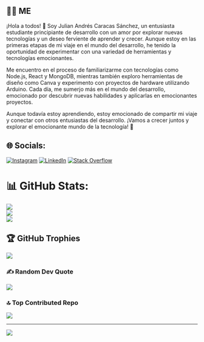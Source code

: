 
## 👨‍💻 ME

¡Hola a todos! 👋 Soy Julian Andrés Caracas Sánchez, un entusiasta estudiante principiante de desarrollo con un amor por explorar nuevas tecnologías y un deseo ferviente de aprender y crecer. Aunque estoy en las primeras etapas de mi viaje en el mundo del desarrollo, he tenido la oportunidad de experimentar con una variedad de herramientas y tecnologías emocionantes.

Me encuentro en el proceso de familiarizarme con tecnologías como Node.js, React y MongoDB, mientras también exploro herramientas de diseño como Canva y experimento con proyectos de hardware utilizando Arduino. Cada día, me sumerjo más en el mundo del desarrollo, emocionado por descubrir nuevas habilidades y aplicarlas en emocionantes proyectos.

Aunque todavía estoy aprendiendo, estoy emocionado de compartir mi viaje y conectar con otros entusiastas del desarrollo. ¡Vamos a crecer juntos y explorar el emocionante mundo de la tecnología! 🚀

## 🌐 Socials:
 [![Instagram](https://img.shields.io/badge/Instagram-%23E4405F.svg?logo=Instagram&logoColor=white)](https://instagram.com/https://www.instagram.com/?utm_source=pwa_homescreen&__pwa=1) [![LinkedIn](https://img.shields.io/badge/LinkedIn-%230077B5.svg?logo=linkedin&logoColor=white)](https://linkedin.com/in/https://www.linkedin.com/in/julian-andres-caracas-sanchez-23886b237/) [![Stack Overflow](https://img.shields.io/badge/-Stackoverflow-FE7A16?logo=stack-overflow&logoColor=white)](https://stackoverflow.com/users/https://stackoverflow.com/users/20442355/julian-andres-caracas-sanchez) 
 
# 📊 GitHub Stats:
![](https://github-readme-stats.vercel.app/api?username=julianandrescaracas0623&theme=highcontrast&hide_border=false&include_all_commits=false&count_private=false)<br/>
![](https://github-readme-streak-stats.herokuapp.com/?user=julianandrescaracas0623&theme=highcontrast&hide_border=false)<br/>
![](https://github-readme-stats.vercel.app/api/top-langs/?username=julianandrescaracas0623&theme=highcontrast&hide_border=false&include_all_commits=false&count_private=false&layout=compact)

## 🏆 GitHub Trophies
![](https://github-profile-trophy.vercel.app/?username=julianandrescaracas0623&theme=onestar&no-frame=false&no-bg=false&margin-w=4)

### ✍️ Random Dev Quote
![](https://quotes-github-readme.vercel.app/api?type=horizontal&theme=tokyonight)

### 🔝 Top Contributed Repo
![](https://github-contributor-stats.vercel.app/api?username=julianandrescaracas0623&limit=5&theme=onestar&combine_all_yearly_contributions=true)

---
[![](https://visitcount.itsvg.in/api?id=julianandrescaracas0623&label=Profile%20Views&color=12&icon=6&pretty=false)](https://visitcount.itsvg.in)

<!-- Proudly created with GPRM ( https://gprm.itsvg.in ) -->
